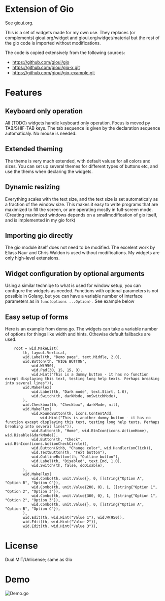 # Extension of Gio
See [gioui.org](https://gioui.org).

This is a set of widgets made for my own use. They replaces (or complements) gioui.org/widget and gioui.org/widget/material but the rest of the gio code is imported without modifications.

The code is copied extensively from the following sources:

* https://github.com/gioui/gio
* https://github.com/gioui/gio-x.git
* https://github.com/gioui/gio-example.git

# Features

## Keyboard only operation
All (TODO) widgets handle keyboard only operation. Focus is moved py TAB/SHIF-TAB keys. 
The tab sequence is given by the declaration sequence automaticaly. No mouse is needed.

## Extended theming
The theme is very much extended, with default valuse for all colors and sizes. You can set up
several themes for different types of buttons etc, and use the thems when declaring the widgets.

## Dynamic resizing
Everything scales with the text size, and the text size is set automaticaly as a fraction of 
the window size. This makes it easy to write programs that are maximized to fill the screen, 
or are operating mostly in full-screen mode. (Creating maximized windows depends on a smallmodification
of gio itself, and is implemented in my gio fork)

## Importing gio directly
The gio module itself does not need to be modified. The excelent work by Eliass Naur and 
Chris Waldon is used without modifications. My widgets are only high-level extensions.

## Widget configuration by optional arguments
Using a similar techniqe to what is used for window setup, you can configure the widgets as needed.
Functions with optional parameters is not possible in Golang, but you can have a variable number of
interface parameters as in ```func(options ...Option)``` . See example below

## Easy setup of forms
Here is an example from demo.go. The widgets can take a variable number of options for things like 
width and hints. Othewise default fallbacks are used.

```
	root = wid.MakeList(
		th, layout.Vertical,
		wid.Label(th, "Demo page", text.Middle, 2.0),
		wid.Button(th, "WIDE BUTTON",
			wid.W(950),
			wid.Pad(30, 15, 15, 0),
			wid.Hint("This is a dummy button - it has no function except displaying this text, testing long help texts. Perhaps breaking into several lines")),
		wid.MakeFlex(
			wid.Label(th, "Dark mode", text.Start, 1.0),
			wid.Switch(th, darkMode, onSwitchMode),
		),
		wid.Checkbox(th, "Checkbox", darkMode, nil),
		wid.MakeFlex(
			wid.RoundButton(th, icons.ContentAdd,
				wid.Hint("This is another dummy button - it has no function except displaying this text, testing long help texts. Perhaps breaking into several lines")),
			wid.Button(th, "Home", wid.BtnIcon(icons.ActionHome), wid.Disable(&darkMode)),
			wid.Button(th, "Check", wid.BtnIcon(icons.ActionCheckCircle)),
			wid.Button(&thb, "Change color", wid.Handler(onClick)),
			wid.TextButton(th, "Text button"),
			wid.OutlineButton(th, "Outline button"),
			wid.Label(th, "Disabled", text.End, 1.0),
			wid.Switch(th, false, doDisable),
		),
		wid.MakeFlex(
			wid.Combo(th, unit.Value{}, 0, []string{"Option A", "Option B", "Option C"}),
			wid.Combo(th, unit.Value{200, 0}, 1, []string{"Option 1", "Option 2", "Option 3"}),
			wid.Combo(th, unit.Value{300, 0}, 1, []string{"Option 1", "Option 2", "Option 3"}),
			wid.Combo(th, unit.Value{}, 0, []string{"Option A", "Option B", "Option C"}),
		),
		wid.Edit(th, wid.Hint("Value 1"), wid.W(950)),
		wid.Edit(th, wid.Hint("Value 2")),
		wid.Edit(th, wid.Hint("Value 3")),
```

# License
Dual MIT/Unlicense; same as Gio

# Demo
![Demo.go](http://github.com/jkvatne/gio-v/demo.png)

